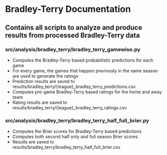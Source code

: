 # Bradley-Terry Documentation

## Contains all scripts to analyze and produce results from processed Bradley-Terry data

### src/analysis/bradley_terry/bradley_terry_gamewise.py
- Computes the Bradley-Terry based probabilistic predictions for each game
- For every game, the games that happen previously in the same season are used to generate the ratings
- Prediction results are saved to results/bradley_terry/{league}_bradley_terry_predictions.csv
- Computes pre-game Bradley-Terry based ratings for the home and away team
- Rating results are saved to results/bradley_terry/{league}_bradley_terry_ratings.csv


### src/analysis/bradley_terry/bradley_terry_half_full_brier.py
- Computes the Brier scores for Bradley-Terry based predictions
- Computes both second half only and full season Brier scores
- Results are saved to results/bradley_terry/bradley_terry_half_full_brier.csv
